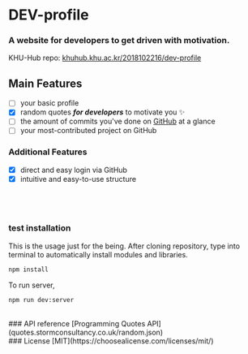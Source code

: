 # DEV-profile

### **A website for developers to get driven with motivation.**

KHU-Hub repo: [khuhub.khu.ac.kr/2018102216/dev-profile](https://khuhub.khu.ac.kr/2018102216/dev-profile)
<br>

## Main Features

- [ ] your basic profile
- [x] random quotes **_for developers_** to motivate you :sparkles:
- [ ] the amount of commits you've done on [GitHub](https://github.com/) at a glance
- [ ] your most-contributed project on GitHub
      <br>

### Additional Features

- [x] direct and easy login via GitHub
- [x] intuitive and easy-to-use structure

## <br>

### test installation

This is the usage just for the being.
After cloning repository, type into terminal to automatically install modules and libraries.

```bash
npm install
```

To run server,

```bash
npm run dev:server
```

<br>
### API reference
[Programming Quotes API](quotes.stormconsultancy.co.uk/random.json)
<br>
### License
[MIT](https://choosealicense.com/licenses/mit/)
